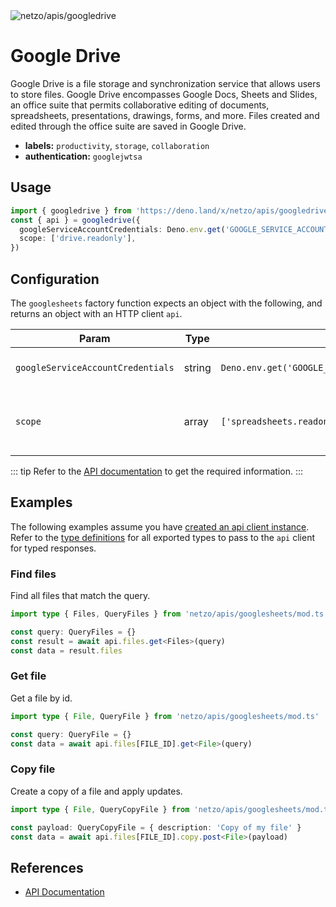 
<img src="https://raw.githubusercontent.com/netzo/netzo/main/assets/apis/googledrive.svg" alt="netzo/apis/googledrive" class="mb-5 w-75px">

# Google Drive

Google Drive is a file storage and synchronization service that allows users to store files. Google Drive encompasses Google Docs, Sheets and Slides, an office suite that permits collaborative editing of documents, spreadsheets, presentations, drawings, forms, and more. Files created and edited through the office suite are saved in Google Drive.

- **labels:** `productivity`, `storage`, `collaboration`
- **authentication:** `googlejwtsa`

## Usage

```ts
import { googledrive } from 'https://deno.land/x/netzo/apis/googledrive/mod.ts'
const { api } = googledrive({
  googleServiceAccountCredentials: Deno.env.get('GOOGLE_SERVICE_ACCOUNT_CREDENTIALS'),
  scope: ['drive.readonly'],
})
```

## Configuration

The `googlesheets` factory function expects an object with the following, and returns an object with an HTTP client `api`.


| Param                             | Type   | Default                                              | Description                                           |
|-----------------------------------|--------|------------------------------------------------------|-------------------------------------------------------|
| `googleServiceAccountCredentials` | string | `Deno.env.get('GOOGLE_SERVICE_ACCOUNT_CREDENTIALS')` | credentials to use for authentication                 |
| `scope`                           | array  | `['spreadsheets.readonly']`                          | the permissions granted to interact with the resource |

::: tip Refer to the [API documentation](https://developers.google.com/drive/api/reference/rest/v3) to get the required information.
:::

## Examples

The following examples assume you have [created an api client instance](#usage). Refer to the [type definitions](https://deno.land/x/netzo/apis/googledrive/types.ts) for all exported types to pass to the `api` client for typed responses.


### Find files

Find all files that match the query.

```ts
import type { Files, QueryFiles } from 'netzo/apis/googlesheets/mod.ts'

const query: QueryFiles = {}
const result = await api.files.get<Files>(query)
const data = result.files
```

### Get file

Get a file by id.

```ts
import type { File, QueryFile } from 'netzo/apis/googlesheets/mod.ts'

const query: QueryFile = {}
const data = await api.files[FILE_ID].get<File>(query)
```

### Copy file

Create a copy of a file and apply updates.

```ts
import type { File, QueryCopyFile } from 'netzo/apis/googlesheets/mod.ts'

const payload: QueryCopyFile = { description: 'Copy of my file' }
const data = await api.files[FILE_ID].copy.post<File>(payload)
```

## References

- [API Documentation](https://developers.google.com/drive/api/reference/rest/v3)

